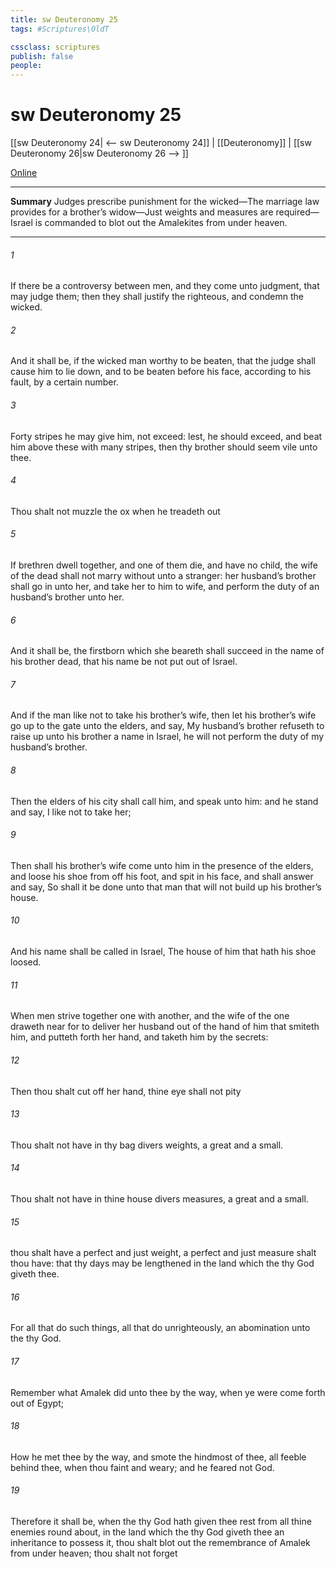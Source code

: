 ```yaml
---
title: sw Deuteronomy 25
tags: #Scriptures\OldT

cssclass: scriptures
publish: false
people:
---
```


# sw Deuteronomy 25
[[sw Deuteronomy 24| <-- sw Deuteronomy 24]] | [[Deuteronomy]] | [[sw Deuteronomy 26|sw Deuteronomy 26 --> ]]

[Online](https://churchofjesuschrist.org/study/scriptures/ot/deut/25?lang=eng)

---
__Summary__
Judges prescribe punishment for the wicked—The marriage law provides for a brother’s widow—Just weights and measures are required—Israel is commanded to blot out the Amalekites from under heaven.

---
###### 1 
If there be a controversy between men, and they come unto judgment, that  may judge them; then they shall justify the righteous, and condemn the wicked.

###### 2 
And it shall be, if the wicked man  worthy to be beaten, that the judge shall cause him to lie down, and to be beaten before his face, according to his fault, by a certain number.

###### 3 
Forty stripes he may give him,  not exceed: lest,  he should exceed, and beat him above these with many stripes, then thy brother should seem vile unto thee.

###### 4 
Thou shalt not muzzle the ox when he treadeth out 

###### 5 
If brethren dwell together, and one of them die, and have no child, the wife of the dead shall not marry without unto a stranger: her husband’s brother shall go in unto her, and take her to him to wife, and perform the duty of an husband’s brother unto her.

###### 6 
And it shall be,  the firstborn which she beareth shall succeed in the name of his brother  dead, that his name be not put out of Israel.

###### 7 
And if the man like not to take his brother’s wife, then let his brother’s wife go up to the gate unto the elders, and say, My husband’s brother refuseth to raise up unto his brother a name in Israel, he will not perform the duty of my husband’s brother.

###### 8 
Then the elders of his city shall call him, and speak unto him: and  he stand  and say, I like not to take her;

###### 9 
Then shall his brother’s wife come unto him in the presence of the elders, and loose his shoe from off his foot, and spit in his face, and shall answer and say, So shall it be done unto that man that will not build up his brother’s house.

###### 10 
And his name shall be called in Israel, The house of him that hath his shoe loosed.

###### 11 
When men strive together one with another, and the wife of the one draweth near for to deliver her husband out of the hand of him that smiteth him, and putteth forth her hand, and taketh him by the secrets:

###### 12 
Then thou shalt cut off her hand, thine eye shall not pity 

###### 13 
Thou shalt not have in thy bag divers weights, a great and a small.

###### 14 
Thou shalt not have in thine house divers measures, a great and a small.

###### 15 
 thou shalt have a perfect and just weight, a perfect and just measure shalt thou have: that thy days may be lengthened in the land which the  thy God giveth thee.

###### 16 
For all that do such things,  all that do unrighteously,  an abomination unto the  thy God.

###### 17 
Remember what Amalek did unto thee by the way, when ye were come forth out of Egypt;

###### 18 
How he met thee by the way, and smote the hindmost of thee,  all  feeble behind thee, when thou  faint and weary; and he feared not God.

###### 19 
Therefore it shall be, when the  thy God hath given thee rest from all thine enemies round about, in the land which the  thy God giveth thee  an inheritance to possess it,  thou shalt blot out the remembrance of Amalek from under heaven; thou shalt not forget 

